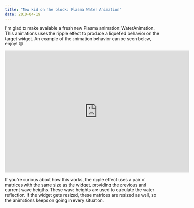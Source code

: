 ```yaml
---
title: "New kid on the block: Plasma Water Animation"
date: 2010-04-19
---
```


I'm glad to make available a fresh new Plasma animation: WaterAnimation. This animations uses the ripple effect to produce a liquefied behavior on the target widget. An example of the animation behavior can be seen below, enjoy! :smile:

<iframe width="600" height="400" style="display:block;margin-left:auto;margin-right:auto" src="https://www.youtube.com/embed/e7qsEpSgGZk" title="Plasma - KDE Water Animation | Crismon's Blog" frameborder="0" allow="accelerometer; autoplay; clipboard-write; encrypted-media; gyroscope; picture-in-picture" allowfullscreen></iframe>

If you're curious about how this works, the ripple effect uses a pair of matrices with the same size as the widget, providing the previous and current wave heigths. These wave heights are used to calculate the water reflection. If the widget gets resized, these matrices are resized as well, so the animations keeps on going in every situation.
